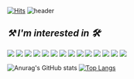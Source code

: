 [![Hits](https://hits.seeyoufarm.com/api/count/incr/badge.svg?url=https%3A%2F%2Fgithub.com%2Fpletain&count_bg=%235E74F9&title_bg=%23555555&icon=deno.svg&icon_color=%23E7E7E7&title=hits&edge_flat=false)](https://hits.seeyoufarm.com)
![header](https://capsule-render.vercel.app/api?type=waving&color=6495ED&height=200&section=header&text=pletax_xi&fontSize=75&animation=fadeIn&fontColor=FFFFFF)


***⚒️ I'm interested in 🛠***
-----------------------------
<img src="https://img.shields.io/badge/Node.js-339933?style=flat-square&logo=Node.js&logoColor=white"/></a>
<img src="https://img.shields.io/badge/Python-3776AB?style=flat-square&logo=Python&logoColor=white"/></a>
<img src="https://img.shields.io/badge/C++-00599C?style=flat-square&logo=C++&logoColor=white"/></a>
<img src="https://img.shields.io/badge/C-A8B9CC?style=flat-square&logo=C&logoColor=white"/></a>
<img src="https://img.shields.io/badge/Java-007396?style=flat-square&logo=Java&logoColor=white"/></a>
<img src="https://img.shields.io/badge/JavaScript-F7DF1E?style=flat-square&logo=JavaScript&logoColor=white"/></a>
<img src="https://img.shields.io/badge/Django-092E20?style=flat-square&logo=Django&logoColor=white"/></a>
<img src="https://img.shields.io/badge/Express-000000?style=flat-square&logo=Express&logoColor=white"/></a>
<img src="https://img.shields.io/badge/MySQL-4479A1?style=flat-square&logo=MySQL&logoColor=white"/></a>
<img src="https://img.shields.io/badge/Amazon AWS-232F3E?style=flat-square&logo=AmazonAWS&logoColor=white"/></a>
<img src="https://img.shields.io/badge/HTML5-E34F26?style=flat-square&logo=HTML5&logoColor=white"/></a>
<img src="https://img.shields.io/badge/CSS3-1572B6?style=flat-square&logo=CSS3&logoColor=white"/></a>
<img src="https://img.shields.io/badge/Puppeteer-40B5A4?style=flat-square&logo=Puppeteer&logoColor=white"/></a>
<img src="https://img.shields.io/badge/Deno-000000?style=flat-square&logo=Deno&logoColor=white"/></a>


![Anurag's GitHub stats](https://github-readme-stats.vercel.app/api?username=pletain&show_icons=true&theme=tokyonight)
[![Top Langs](https://github-readme-stats.vercel.app/api/top-langs/?username=pletain&layout=compact&hide=html&theme=tokyonight)](https://github.com/anuraghazra/github-readme-stats)


<!--
**pletain/pletain** is a ✨ _special_ ✨ repository because its `README.md` (this file) appears on your GitHub profile.

Here are some ideas to get you started:

- 🔭 I’m currently working on ...
- 🌱 I’m currently learning ...
- 👯 I’m looking to collaborate on ...
- 🤔 I’m looking for help with ...
- 💬 Ask me about ...
- 📫 How to reach me: ...
- 😄 Pronouns: ...
- ⚡ Fun fact: ...
-->
